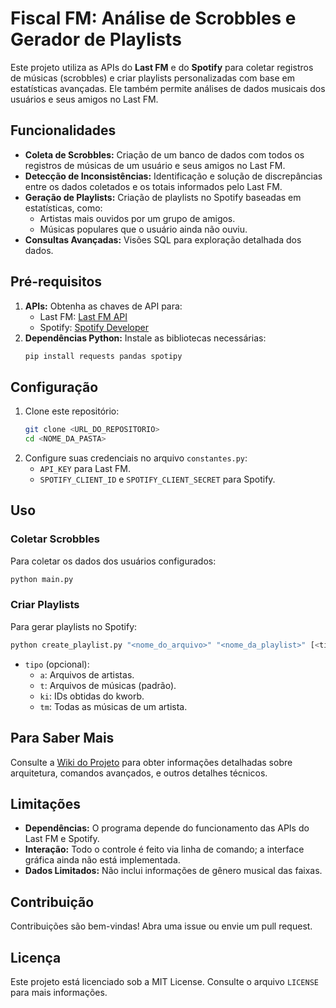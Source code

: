 # Fiscal FM: Análise de Scrobbles e Gerador de Playlists

Este projeto utiliza as APIs do **Last FM** e do **Spotify** para coletar registros de músicas (scrobbles) e criar playlists personalizadas com base em estatísticas avançadas. Ele também permite análises de dados musicais dos usuários e seus amigos no Last FM.

## Funcionalidades
- **Coleta de Scrobbles:** Criação de um banco de dados com todos os registros de músicas de um usuário e seus amigos no Last FM.
- **Detecção de Inconsistências:** Identificação e solução de discrepâncias entre os dados coletados e os totais informados pelo Last FM.
- **Geração de Playlists:** Criação de playlists no Spotify baseadas em estatísticas, como:
  - Artistas mais ouvidos por um grupo de amigos.
  - Músicas populares que o usuário ainda não ouviu.
- **Consultas Avançadas:** Visões SQL para exploração detalhada dos dados.

## Pré-requisitos
1. **APIs:** Obtenha as chaves de API para:
   - Last FM: [Last FM API](https://www.last.fm/api)
   - Spotify: [Spotify Developer](https://developer.spotify.com/)
2. **Dependências Python:** Instale as bibliotecas necessárias:
   ```bash
   pip install requests pandas spotipy
   ```

## Configuração
1. Clone este repositório:
   ```bash
   git clone <URL_DO_REPOSITORIO>
   cd <NOME_DA_PASTA>
   ```
2. Configure suas credenciais no arquivo `constantes.py`:
   - `API_KEY` para Last FM.
   - `SPOTIFY_CLIENT_ID` e `SPOTIFY_CLIENT_SECRET` para Spotify.

## Uso
### Coletar Scrobbles
Para coletar os dados dos usuários configurados:
```bash
python main.py
```

### Criar Playlists
Para gerar playlists no Spotify:
```bash
python create_playlist.py "<nome_do_arquivo>" "<nome_da_playlist>" [<tipo>]
```
- `tipo` (opcional):
  - `a`: Arquivos de artistas.
  - `t`: Arquivos de músicas (padrão).
  - `ki`: IDs obtidas do kworb.
  - `tm`: Todas as músicas de um artista.

## Para Saber Mais
Consulte a [Wiki do Projeto](<URL_DA_WIKI>) para obter informações detalhadas sobre arquitetura, comandos avançados, e outros detalhes técnicos.

## Limitações
- **Dependências:** O programa depende do funcionamento das APIs do Last FM e Spotify.
- **Interação:** Todo o controle é feito via linha de comando; a interface gráfica ainda não está implementada.
- **Dados Limitados:** Não inclui informações de gênero musical das faixas.

## Contribuição
Contribuições são bem-vindas! Abra uma issue ou envie um pull request.

## Licença
Este projeto está licenciado sob a MIT License. Consulte o arquivo `LICENSE` para mais informações.
